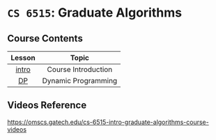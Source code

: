 # `CS 6515`: Graduate Algorithms

## Course Contents

| Lesson | Topic |
|:--:|:--:|
| [intro](00-introduction.md) | Course Introduction |
| [DP](01-dynamic-programming.md) | Dynamic Programming |

## Videos Reference

https://omscs.gatech.edu/cs-6515-intro-graduate-algorithms-course-videos
